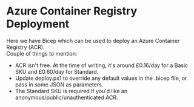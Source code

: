 # Azure Container Registry Deployment
Here we have Bicep which can be used to deploy an Azure Container Registry (ACR).  
Couple of things to mention:
* ACR isn't free. At the time of writing, it's around £0.16/day for a Basic SKU and £0.60/day for Standard.
* Update deploy.ps1 to override any default values in the .bicep file, or pass in some JSON as parameters.
* The Standard SKU is required if you'd like an anonymous/public/unauthenticated ACR.
